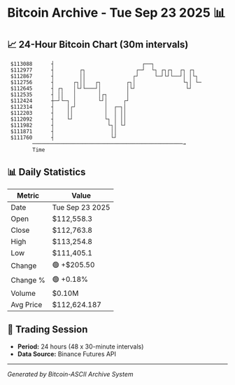 # Bitcoin Archive - Tue Sep 23 2025 📊

## 📈 24-Hour Bitcoin Chart (30m intervals)

```
 $113088      ┤                            ┌──┐                
 $112977      ┤        ┌┐                ┌─┘  └┐ ┌┐┌┐  ┌┐ ┌┐   
 $112867      ┤        ││               ┌┘     └─┘└┘└──┘│ │└┐  
 $112756      ┤      ┌┐││   ┌┐        ┌┐│               └┐│ └─ 
 $112645      ┤ ┌┐   │└┘└───┘│        │└┘                └┘    
 $112535      ┤ ││   │       │┌┐      │                        
 $112424      ┼─┘└─┐ │       └┘│     ┌┘                        
 $112314      ┤    │┌┘         │  ┌─┐│                         
 $112203      ┤    ││          │  │ ││                         
 $112092      ┤    └┘          └┐ │ ││                         
 $111982      ┤                 └┐│ └┘                         
 $111871      ┤                  ││                            
 $111760      ┤                  └┘                            
        ────────────────────────────────────────────────→
        Time
```

## 📊 Daily Statistics

| Metric | Value |
|--------|-------|
| Date | Tue Sep 23 2025 |
| Open | $112,558.3 |
| Close | $112,763.8 |
| High | $113,254.8 |
| Low | $111,405.1 |
| Change | 🟢 +$205.50 |
| Change % | 🟢 +0.18% |
| Volume | $0.10M |
| Avg Price | $112,624.187 |

## 📅 Trading Session

- **Period:** 24 hours (48 x 30-minute intervals)
- **Data Source:** Binance Futures API

---
*Generated by Bitcoin-ASCII Archive System*
